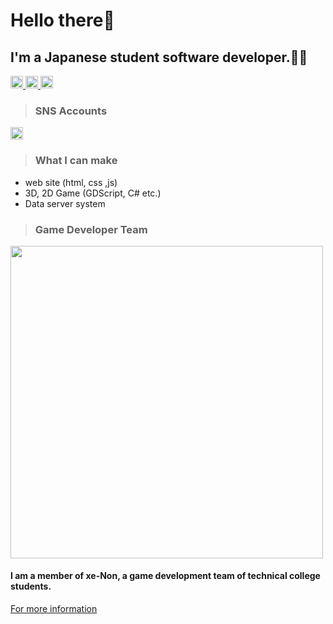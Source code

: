 <h1>Hello there👋</h1>

<h2>I'm a Japanese student software developer.🧑‍💻</h2>
<p align="left">
  <a href="https://github.com/gramme-linkcom">
    <img height="20" src="https://komarev.com/ghpvc/?username=gramme-linkcom" />
  </a>
  <a href="https://github.com/gramme-linkcom">
    <img height="20" src="https://img.shields.io/github/followers/gramme-linkcom?label=follow&logo=github&style=flat" />
  </a>
  <a href="https://www.9ramme.net">
    <img height="20" src="https://img.shields.io/badge/My_website-link-website?logoSize=auto" />
  </a>
</p>

> <h3>SNS Accounts</h3>
<a href="https://x.com/9ramme">
  <img height="20" src="https://img.shields.io/badge/SNS-X(Twitter)-twitter?logo=x&logoSize=auto&label=%239ramme&color=blue" />
</a>

> <h3>What I can make</h3>
- web site (html, css ,js)
- 3D, 2D Game (GDScript, C# etc.)
- Data server system

> <h3>Game Developer Team</h3>
<img src="https://github.com/user-attachments/assets/02c58958-1139-452e-b102-7e770865c29f" style="width:500px;">
<h4>I am a member of xe-Non, a game development team of technical college students.</h4>
<a href="https://github.com/xeNon-gamedev">For more information</a>
<!--
**gramme-linkcom/gramme-linkcom** is a ✨ _special_ ✨ repository because its `README.md` (this file) appears on your GitHub profile.

Here are some ideas to get you started:

- 🔭 I’m currently working on ...
- 🌱 I’m currently learning ...
- 👯 I’m looking to collaborate on ...
- 🤔 I’m looking for help with ...
- 💬 Ask me about ...
- 📫 How to reach me: ...
- 😄 Pronouns: ...
- ⚡ Fun fact: ...
-->
